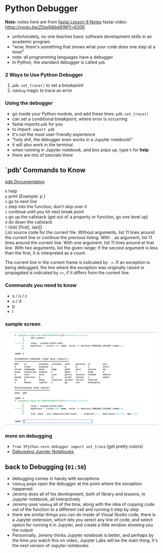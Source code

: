 # Python Debugger
**Note:** notes here are from [fastai Lesson 8 Notes](https://github.com/reshamas/fastai_deeplearn_part1/blob/e35fce3a1248dc567893e47fe06e35465cf65728/courses/v2-dl2/lesson_08.md)
fastai video:  https://youtu.be/Z0ssNAbe81M?t=6306


- unfortunately, no one teaches basic software development skills in an academic program
- "wow, there's something that shows what your code does one step at a time!"
- note:  all programming languages have a debugger
- In Python, the standard debugger is called `pdb`

### 2 Ways to Use Python Debugger
1.  `pdb.set_trace()` to set a breakpoint  
2.  `%debug` magic to trace an error

### Using the debugger
- go inside your Python module, and add these lines: `pdb.set_trace()`
- can set a conditional breakpoint, where error is occurring
- fastai imports `pdb` for you
- to import:  `import pdb`
- it's not the most user-friendly experience
- "holy shit, the debugger even works in a Jupyter notebook!"
- it will also work in the terminal
- when running in Jupyter notebook, and box pops up, type `h` for **help**
- there are lots of tutorials there

## `pdb' Commands to Know
[pdb Documentation](https://docs.python.org/3/library/pdb.html)  

`h`  help  
`p`  print    [Example:  p <object> ]  
`n`  go to next line  
`s`  step into the function; don't skip over it  
`c`  continue until you hit next break point  
`u`  go up the callstack (get out of a property or function, go one level up)  
`d`  do down the callstack  
`l`  l(ist) [first[, last]]  
List source code for the current file. Without arguments, list 11 lines around the current line or continue the previous listing. With `.` as argument, list 11 lines around the current line. With one argument, list 11 lines around at that line. With two arguments, list the given range; if the second argument is less than the first, it is interpreted as a count.

The current line in the current frame is indicated by `->`. If an exception is being debugged, the line where the exception was originally raised or propagated is indicated by `>>`, if it differs from the current line.  

### Commands you need to know
- s / n / c
- u / d
- p
- l

### sample screen
![f1.png](../images/python_pdb.png)


### more on debugging
- `from IPython.core.debugger import set_trace`  (get pretty colors)
- [Debugging Jupyter Notebooks](https://davidhamann.de/2017/04/22/debugging-jupyter-notebooks/)

## back to Debugging (`01:50`)
- debugging comes in handy with exceptions
- `%debug` pops open the debugger at the point where the exception happened
- Jeremy does all of his development, both of library and lessons, in Jupyter notebook, all interactively
- Jeremy uses `%debug` all of the time, along with the idea of copying code out of the function to a different cell and running it step by step
- there are similar things you can do inside of Visual Studio code, there is a Jupyter extension, which lets you select any line of code, and select option for running it in Jupyter, and create a little window showing you the output
- Personnally, Jeremy thinks Jupyter notebook is better, and perhaps by the time you watch this on video, Jupyter Labs will be the main thing. it's the next version of Jupyter notebooks
